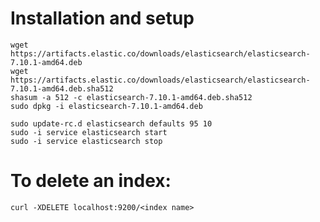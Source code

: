 # Installation and setup

    wget https://artifacts.elastic.co/downloads/elasticsearch/elasticsearch-7.10.1-amd64.deb
    wget https://artifacts.elastic.co/downloads/elasticsearch/elasticsearch-7.10.1-amd64.deb.sha512
    shasum -a 512 -c elasticsearch-7.10.1-amd64.deb.sha512 
    sudo dpkg -i elasticsearch-7.10.1-amd64.deb
    
    sudo update-rc.d elasticsearch defaults 95 10
    sudo -i service elasticsearch start
    sudo -i service elasticsearch stop

# To delete an index:

    curl -XDELETE localhost:9200/<index name>
